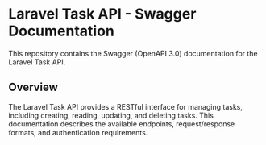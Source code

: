 # Laravel Task API - Swagger Documentation

This repository contains the Swagger (OpenAPI 3.0) documentation for the Laravel Task API.

## Overview

The Laravel Task API provides a RESTful interface for managing tasks, including creating, reading, updating, and deleting tasks. This documentation describes the available endpoints, request/response formats, and authentication requirements.
